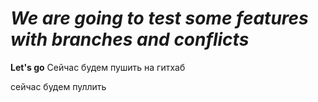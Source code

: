 # *We are going to test some features with branches and conflicts*
**Let's go**
Сейчас будем пушить на гитхаб

сейчас будем пуллить
